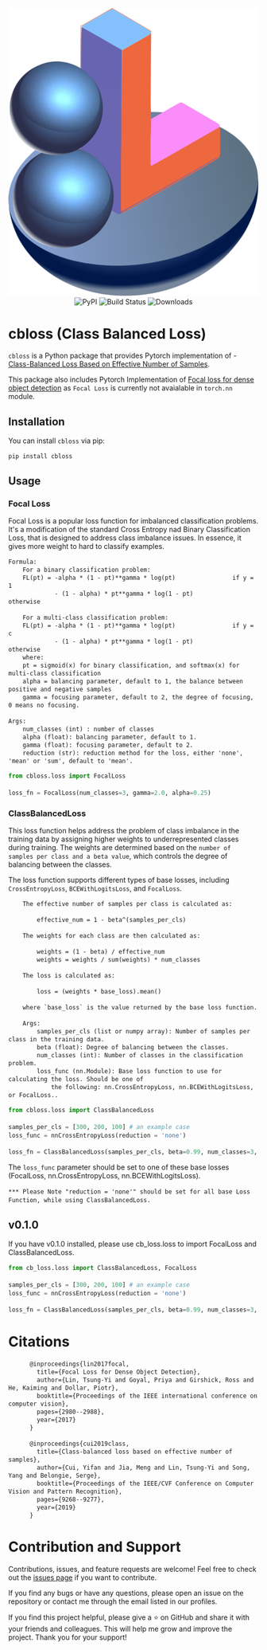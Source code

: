 
<div align="center">
  <img src="cbloss.svg" alt="PyPI" >
  
</div>

<div align="center">
  <img src="https://img.shields.io/pypi/v/cbloss" alt="PyPI" >
  <img src="https://github.com/wildoctopus/cbloss/actions/workflows/ci.yml/badge.svg" alt="Build Status">
  <img src="https://static.pepy.tech/personalized-badge/cbloss?period=total&units=international_system&left_color=black&right_color=blue&left_text=Downloads" alt="Downloads">
  
</div>




# cbloss (Class Balanced Loss)
`cbloss` is a Python package that provides Pytorch implementation of - [Class-Balanced Loss Based on Effective Number of Samples](https://arxiv.org/abs/1901.05555).

This package also includes Pytorch Implementation of [Focal loss for dense object detection](https://arxiv.org/pdf/1708.02002.pdf) as `Focal Loss` is currently not avaialable in `torch.nn` module.



## Installation

You can install `cbloss` via pip:

```
pip install cbloss
```



## Usage

### Focal Loss

Focal Loss is a popular loss function for imbalanced classification problems. It's a modification of the standard Cross Entropy nad Binary Classification Loss, that is designed to address class imbalance issues. In essence, it gives more weight to hard to classify examples.
```
Formula:
    For a binary classification problem:
    FL(pt) = -alpha * (1 - pt)**gamma * log(pt)                if y = 1
             - (1 - alpha) * pt**gamma * log(1 - pt)            otherwise

    For a multi-class classification problem:
    FL(pt) = -alpha * (1 - pt)**gamma * log(pt)                if y = c
             - (1 - alpha) * pt**gamma * log(1 - pt)            otherwise
    where:
    pt = sigmoid(x) for binary classification, and softmax(x) for multi-class classification
    alpha = balancing parameter, default to 1, the balance between positive and negative samples
    gamma = focusing parameter, default to 2, the degree of focusing, 0 means no focusing.
    
Args:
    num_classes (int) : number of classes
    alpha (float): balancing parameter, default to 1.
    gamma (float): focusing parameter, default to 2.
    reduction (str): reduction method for the loss, either 'none', 'mean' or 'sum', default to 'mean'.
```
```python
from cbloss.loss import FocalLoss

loss_fn = FocalLoss(num_classes=3, gamma=2.0, alpha=0.25)
```

### ClassBalancedLoss

This loss function helps address the problem of class imbalance in the training data by assigning higher weights to underrepresented classes during training. The weights are determined based on the `number of samples per class and a beta value`, which controls the degree of balancing between the classes.

The loss function supports different types of base losses, including `CrossEntropyLoss`, `BCEWithLogitsLoss`, and `FocalLoss`.
```
    The effective number of samples per class is calculated as:

        effective_num = 1 - beta^(samples_per_cls)

    The weights for each class are then calculated as:

        weights = (1 - beta) / effective_num
        weights = weights / sum(weights) * num_classes

    The loss is calculated as:

        loss = (weights * base_loss).mean()

    where `base_loss` is the value returned by the base loss function.

    Args:
        samples_per_cls (list or numpy array): Number of samples per class in the training data.
        beta (float): Degree of balancing between the classes.
        num_classes (int): Number of classes in the classification problem.
        loss_func (nn.Module): Base loss function to use for calculating the loss. Should be one of
            the following: nn.CrossEntropyLoss, nn.BCEWithLogitsLoss, or FocalLoss..
```
```python
from cbloss.loss import ClassBalancedLoss

samples_per_cls = [300, 200, 100] # an example case
loss_func = nnCrossEntropyLoss(reduction = 'none')

loss_fn = ClassBalancedLoss(samples_per_cls, beta=0.99, num_classes=3, loss_func=loss_func)

```
The `loss_func` parameter should be set to one of these base losses (FocalLoss, nn.CrossEntropyLoss, nn.BCEWithLogitsLoss). 

`*** Please Note "reduction = 'none'" should be set for all base Loss Function, while using ClassBalancedLoss.` 


## v0.1.0

If you have v0.1.0 installed, please use cb_loss.loss to import FocalLoss and ClassBalancedLoss.

```python
from cb_loss.loss import ClassBalancedLoss, FocalLoss

samples_per_cls = [300, 200, 100] # an example case
loss_func = nnCrossEntropyLoss(reduction = 'none')

loss_fn = ClassBalancedLoss(samples_per_cls, beta=0.99, num_classes=3, loss_func=loss_func)

```


# Citations
```
      @inproceedings{lin2017focal,
        title={Focal Loss for Dense Object Detection},
        author={Lin, Tsung-Yi and Goyal, Priya and Girshick, Ross and He, Kaiming and Dollar, Piotr},
        booktitle={Proceedings of the IEEE international conference on computer vision},
        pages={2980--2988},
        year={2017}
      }

      @inproceedings{cui2019class,
        title={Class-balanced loss based on effective number of samples},
        author={Cui, Yifan and Jia, Meng and Lin, Tsung-Yi and Song, Yang and Belongie, Serge},
        booktitle={Proceedings of the IEEE/CVF Conference on Computer Vision and Pattern Recognition},
        pages={9268--9277},
        year={2019}
      }
```


# Contribution and Support


Contributions, issues, and feature requests are welcome! Feel free to check out the [issues page](https://github.com/wildoctopus/cbloss/issues) if you want to contribute.

If you find any bugs or have any questions, please open an issue on the repository or contact me through the email listed in our profiles.

If you find this project helpful, please give a ⭐️ on GitHub and share it with your friends and colleagues. This will help me grow and improve the project. Thank you for your support!


